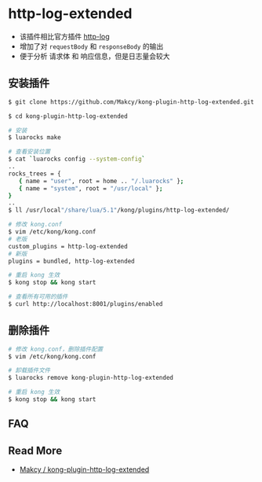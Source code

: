 # http-log-extended



- 该插件相比官方插件 [http-log](https://docs.konghq.com/hub/kong-inc/http-log/)
- 增加了对 `requestBody` 和 `responseBody` 的输出
- 便于分析 请求体 和 响应信息，但是日志量会较大



## 安装插件

```bash
$ git clone https://github.com/Makcy/kong-plugin-http-log-extended.git

$ cd kong-plugin-http-log-extended

# 安装
$ luarocks make

# 查看安装位置
$ cat `luarocks config --system-config`
..
rocks_trees = {
   { name = "user", root = home .. "/.luarocks" };
   { name = "system", root = "/usr/local" };
}
..
$ ll /usr/local"/share/lua/5.1"/kong/plugins/http-log-extended/

# 修改 kong.conf
$ vim /etc/kong/kong.conf
# 老版
custom_plugins = http-log-extended
# 新版
plugins = bundled, http-log-extended

# 重启 kong 生效
$ kong stop && kong start

# 查看所有可用的插件
$ curl http://localhost:8001/plugins/enabled
```



## 删除插件

```bash
# 修改 kong.conf，删除插件配置
$ vim /etc/kong/kong.conf

# 卸载插件文件
$ luarocks remove kong-plugin-http-log-extended

# 重启 kong 生效
$ kong stop && kong start
```



## FAQ





## Read More

- [Makcy / kong-plugin-http-log-extended](https://github.com/Makcy/kong-plugin-http-log-extended)